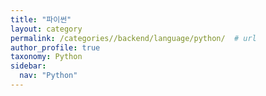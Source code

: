 ```yaml
---
title: "파이썬"
layout: category
permalink: /categories//backend/language/python/  # url
author_profile: true
taxonomy: Python
sidebar:
  nav: "Python"
---
```

